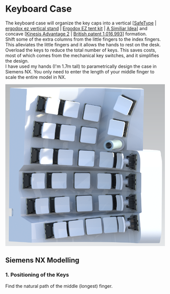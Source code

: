 

# Keyboard Case
The keyboard case will organize the key caps into a vertical [[SafeType](https://safetype.com/index.php?id_product=1&controller=product) | [ergodox ez vertical stand](https://www.thingiverse.com/thing:2748084)&nbsp;| [Ergodox EZ tent kit](https://www.thingiverse.com/thing:1433117) | [A Similiar Idea](https://thomasbaart.nl/2019/01/20/vertikeeb-making-a-vertical-keyboard-part-1/)] and concave [[Kinesis Advantage 2](https://kinesis-ergo.com/shop/advantage2/)  | [British patent 1,016,993](https://geekhack.org/index.php?topic=63415)] formation.  
Shift some of the extra columns from the little fingers to the index fingers. This alleviates the little fingers and it allows the hands to rest on the desk.  
Overload the keys to reduce the total number of keys. This saves costs, most of which comes from the mechanical key switches, and it simplifies the design.  
I have used my hands (I'm 1.7m tall) to parametrically design the case in Siemens NX. You only need to enter the length of your middle finger to scale the entire model in NX.

<img src="KeyboardLeftHand.PNG" width="500"> 

## Siemens NX Modelling

### 1. Positioning of the Keys
Find the natural path of the middle (longest) finger.  


